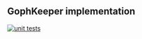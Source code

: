## GophKeeper implementation

[![unit tests](https://github.com/iryzzh/gophkeeper/actions/workflows/unit.yml/badge.svg)](https://github.com/iryzzh/gophkeeper/actions/workflows/unit.yml)